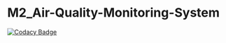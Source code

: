 # M2_Air-Quality-Monitoring-System

[![Codacy Badge](https://api.codacy.com/project/badge/Grade/0c3d56e4ef274e57a63fd59723e484a2)](https://app.codacy.com/gh/HarshavardhanMuppuri/M2_Air-Quality-Monitoring-System?utm_source=github.com&utm_medium=referral&utm_content=HarshavardhanMuppuri/M2_Air-Quality-Monitoring-System&utm_campaign=Badge_Grade_Settings)